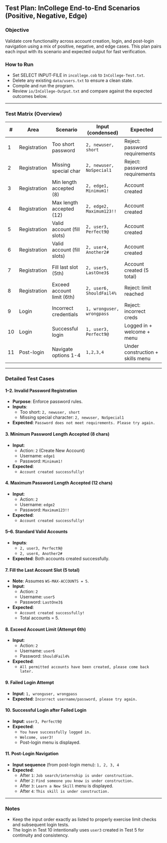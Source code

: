 ## Test Plan: InCollege End-to-End Scenarios (Positive, Negative, Edge)

### Objective
Validate core functionality across account creation, login, and post-login navigation using a mix of positive, negative, and edge cases. This plan pairs each input with its scenario and expected output for fast verification.

### How to Run
- Set SELECT INPUT-FILE in `incollege.cob` to `InCollege-Test.txt`.
- Delete any existing `data/users.txt` to ensure a clean state.
- Compile and run the program.
- Review `io/InCollege-Output.txt` and compare against the expected outcomes below.

---

### Test Matrix (Overview)
| # | Area         | Scenario                   | Input (condensed)        | Expected                      |
|---|--------------|----------------------------|--------------------------|-------------------------------|
| 1 | Registration | Too short password         | `2, newuser, short`      | Reject: password requirements |
| 2 | Registration | Missing special char       | `2, newuser, NoSpecial1` | Reject: password requirements |
| 3 | Registration | Min length accepted (8)    | `2, edge1, Minimum1!`    | Account created               |
| 4 | Registration | Max length accepted (12)   | `2, edge2, Maximum123!!` | Account created               |
| 5 | Registration | Valid account (fill slots) | `2, user3, Perfect9@`    | Account created               |
| 6 | Registration | Valid account (fill slots) | `2, user4, Another2#`    | Account created               |
| 7 | Registration | Fill last slot (5th)       | `2, user5, LastOne3$`    | Account created (5 total)     |
| 8 | Registration | Exceed account limit (6th) | `2, user6, ShouldFail4%` | Reject: limit reached         |
| 9 | Login        | Incorrect credentials      | `1, wronguser, wrongpass`| Reject: incorrect creds       |
| 10| Login        | Successful login           | `1, user3, Perfect9@`    | Logged in + welcome + menu    |
| 11| Post-login   | Navigate options 1-4       | `1,2,3,4`                | Under construction + skills menu |

---

### Detailed Test Cases

#### 1–2. Invalid Password Registration
- **Purpose**: Enforce password rules.
- **Inputs**:
  - Too short: `2, newuser, short`
  - Missing special character: `2, newuser, NoSpecial1`
- **Expected**: `Password does not meet requirements. Please try again.`

#### 3. Minimum Password Length Accepted (8 chars)
- **Input**:
  - Action: `2` (Create New Account)
  - Username: `edge1`
  - Password: `Minimum1!`
- **Expected**:
  - `Account created successfully!`

#### 4. Maximum Password Length Accepted (12 chars)
- **Input**:
  - Action: `2`
  - Username: `edge2`
  - Password: `Maximum123!!`
- **Expected**:
  - `Account created successfully!`

#### 5–6. Standard Valid Accounts
- **Inputs**:
  - `2, user3, Perfect9@`
  - `2, user4, Another2#`
- **Expected**: Both accounts created successfully.

#### 7. Fill the Last Account Slot (5 total)
- **Note**: Assumes `WS-MAX-ACCOUNTS = 5`.
- **Input**:
  - Action: `2`
  - Username: `user5`
  - Password: `LastOne3$`
- **Expected**:
  - `Account created successfully!`
  - Total accounts = 5.

#### 8. Exceed Account Limit (Attempt 6th)
- **Input**:
  - Action: `2`
  - Username: `user6`
  - Password: `ShouldFail4%`
- **Expected**:
  - `All permitted accounts have been created, please come back later.`

#### 9. Failed Login Attempt
- **Input**: `1, wronguser, wrongpass`
- **Expected**: `Incorrect username/password, please try again.`

#### 10. Successful Login after Failed Login
- **Input**: `user3, Perfect9@`
- **Expected**:
  - `You have successfully logged in.`
  - `Welcome, user3!`
  - Post-login menu is displayed.

#### 11. Post-Login Navigation
- **Input sequence** (from post-login menu): `1, 2, 3, 4`
- **Expected**:
  - After `1`: `Job search/internship is under construction.`
  - After `2`: `Find someone you know is under construction.`
  - After `3`: `Learn a New Skill` menu is displayed.
  - After `4`: `This skill is under construction.`

---

### Notes
- Keep the input order exactly as listed to properly exercise limit checks and subsequent login tests.
- The login in Test 10 intentionally uses `user3` created in Test 5 for continuity and consistency.
